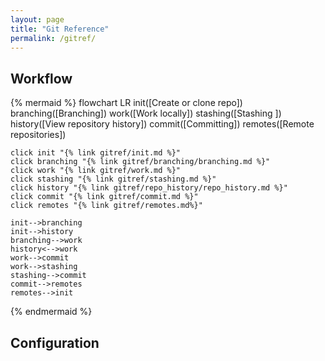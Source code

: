 ```yaml
---
layout: page
title: "Git Reference"
permalink: /gitref/
---
```


[comment]: <> (TODO: Fix some of the metadata around the site and see if you can update the styling to have a breadcrumb or back at top instead of My References)
[comment]: <> (TODO: Good idea to add table of contents at top of each page so you can jump to sections.)
## Workflow

[comment]: <> (TODO: Once you build out the content may want to sue the subgraph option to make more granular pages.)

{% mermaid %}
 flowchart LR
    init([Create or clone repo])
    branching([Branching])
    work([Work locally])
    stashing([Stashing ])
    history([View repository history])
    commit([Committing])
    remotes([Remote repositories])
    
    click init "{% link gitref/init.md %}"
    click branching "{% link gitref/branching/branching.md %}"
    click work "{% link gitref/work.md %}"
    click stashing "{% link gitref/stashing.md %}"
    click history "{% link gitref/repo_history/repo_history.md %}"
    click commit "{% link gitref/commit.md %}"
    click remotes "{% link gitref/remotes.md%}"

    init-->branching
    init-->history
    branching-->work
    history<-->work
    work-->commit
    work-->stashing
    stashing-->commit
    commit-->remotes
    remotes-->init
    
{% endmermaid %}

[comment]: <> (TODO: May want to add some quick links so that someone who does not know which mermaid bubble to look to can jump to info.)

## Configuration
[comment]: <> (TODO: Need to fill out this section.)
